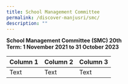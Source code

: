 ```yaml
---
title: School Management Committee
permalink: /discover-manjusri/smc/
description: ""
---
```

**School Management Committee (SMC)
20th <br>Term: 1 November 2021 to 31 October 2023**



| Column 1 | Column 2 | Column 3 |
| -------- | -------- | -------- |
| Text     | Text     | Text     |


